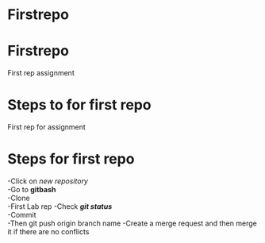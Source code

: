 # Firstrepo
 # Firstrepo
First rep assignment
# Steps to for first repo
First rep for assignment
# Steps for first repo
  -Click on *new repository*<br>
  -Go to **gitbash**<br>
  -Clone<br>
  -First Lab rep
  -Check ***git status***<br>
  -Commit<br>
  -Then git push origin branch name
  -Create a merge request and then merge it if there are no conflicts
